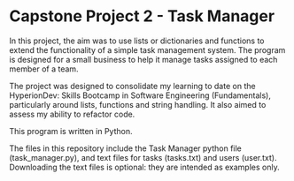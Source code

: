 # Capstone Project 2 - Task Manager

In this project, the aim was to use lists or dictionaries and functions to extend the
functionality of a simple task management system. The program is designed for
a small business to help it manage tasks assigned to each member of a team.

The project was designed to consolidate my learning to date on the HyperionDev: Skills Bootcamp in Software Engineering (Fundamentals), particularly around lists, functions and string handling. It also aimed to assess my ability to refactor code.

This program is written in Python.

The files in this repository include the Task Manager python file (task_manager.py), and text files for tasks (tasks.txt) and users (user.txt). Downloading the text files is optional: they are intended as examples only.
